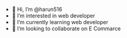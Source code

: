 - 👋 Hi, I’m @harun516
- 👀 I’m interested in web developer
- 🌱 I’m currently learning web developer
- 💞️ I’m looking to collaborate on E Commarce

<!---
harun516/harun516 is a ✨ special ✨ repository because its `README.md` (this file) appears on your GitHub profile.
You can click the Preview link to take a look at your changes.
--->
